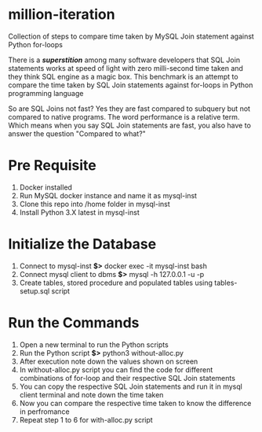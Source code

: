# million-iteration
Collection of steps to compare time taken by MySQL Join statement against Python for-loops

There is a ***superstition*** among many software developers that SQL Join statements works at speed of light with zero milli-second time taken and they think SQL engine as a magic box. This benchmark is an attempt to compare the time taken by SQL Join statements against for-loops in Python programming language

So are SQL Joins not fast? Yes they are fast compared to subquery but not compared to native programs. The word performance is a relative term. Which means when you say SQL Join statements are fast, you also have to answer the question "Compared to what?"

# Pre Requisite 
1. Docker installed
2. Run MySQL docker instance and name it as mysql-inst
3. Clone this repo into /home folder in mysql-inst
4. Install Python 3.X latest in mysql-inst

# Initialize the Database
1. Connect to mysql-inst **$>** docker exec -it mysql-inst bash
2. Connect mysql client to dbms **$>** mysql -h 127.0.0.1 -u <username> -p
3. Create tables, stored procedure and populated tables using tables-setup.sql script 

# Run the Commands
1. Open a new terminal to run the Python scripts
2. Run the Python script **$>** python3 without-alloc.py
3. After execution note down the values shown on screen
4. In without-alloc.py script you can find the code for different combinations of for-loop and their respective SQL Join statements 
5. You can copy the respective SQL Join statements and run it in mysql client terminal and note down the time taken
6. Now you can compare the respective time taken to know the difference in perfromance
7. Repeat step 1 to 6 for with-alloc.py script
